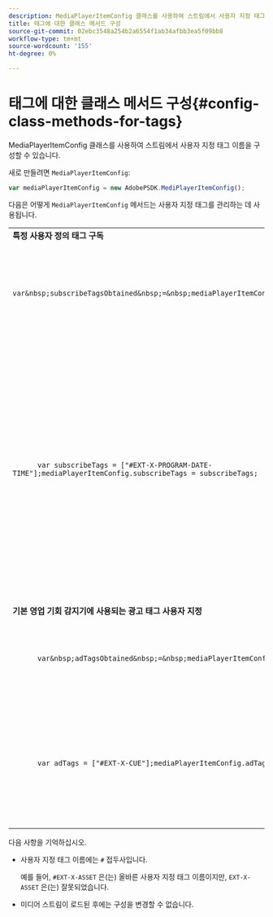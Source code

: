```yaml
---
description: MediaPlayerItemConfig 클래스를 사용하여 스트림에서 사용자 지정 태그 이름을 구성할 수 있습니다.
title: 태그에 대한 클래스 메서드 구성
source-git-commit: 02ebc3548a254b2a6554f1ab34afbb3ea5f09bb8
workflow-type: tm+mt
source-wordcount: '155'
ht-degree: 0%

---
```


# 태그에 대한 클래스 메서드 구성{#config-class-methods-for-tags}

MediaPlayerItemConfig 클래스를 사용하여 스트림에서 사용자 지정 태그 이름을 구성할 수 있습니다.

새로 만들려면 `MediaPlayerItemConfig`:

```js
var mediaPlayerItemConfig = new AdobePSDK.MediPlayerItemConfig();
```

다음은 어떻게 `MediaPlayerItemConfig` 메서드는 사용자 지정 태그를 관리하는 데 사용됩니다.

<table id="table_0AC0973497144DDAB05726E3F031ACD1"> 
 <tbody> 
  <tr> 
   <td colname="col1"> <b>특정 사용자 정의 태그 구독</b> </td> 
   <td colname="col2"> </td> 
  </tr> 
  <tr> 
   <td colname="col1"> 
    <code class="syntax javascript">
      var&amp;nbsp;subscribeTagsObtained&amp;nbsp;=&amp;nbsp;mediaPlayerItemConfig.subscribeTags;
    </code> </td> 
   <td colname="col2"> <p>구독한 태그의 현재 목록을 검색합니다. </p> </td> 
  </tr> 
  <tr> 
   <td colname="col1"> 
    <code class="syntax javascript">
      var&nbsp;subscribeTags&nbsp;=&nbsp;["#EXT-X-PROGRAM-DATE-TIME"];mediaPlayerItemConfig.subscribeTags&nbsp;=&nbsp;subscribeTags;
    </code> </td> 
   <td colname="col2"> <p>애플리케이션에 노출된 구독한 태그 목록을 설정합니다. </p> <p>또한 애플리케이션은 을 통해 전송되는 모든 태그에 자동으로 가입됩니다. <span class="codeph"> adtags </span>. </p> </td> 
  </tr> 
  <tr> 
   <td colname="col1"> <b>기본 영업 기회 감지기에 사용되는 광고 태그 사용자 지정 </b> </td> 
   <td colname="col2"> </td> 
  </tr> 
  <tr> 
   <td colname="col1"> 
    <code class="syntax javascript">
      var&amp;nbsp;adTagsObtained&amp;nbsp;=&amp;nbsp;mediaPlayerItemConfig.adTags; 
    </code> </td> 
   <td colname="col2"> <p>현재 광고 태그 목록을 검색합니다. </p> </td> 
  </tr> 
  <tr> 
   <td colname="col1"> 
    <code class="syntax javascript">
      var&nbsp;adTags&nbsp;=&nbsp;["#EXT-X-CUE"];mediaPlayerItemConfig.adTags&nbsp;=&nbsp;adTags;
    </code> </td> 
   <td colname="col2"> <p>기본 영업 기회 생성기에서 사용할 광고 태그 목록을 설정합니다. </p> </td> 
  </tr> 
 </tbody> 
</table>

다음 사항을 기억하십시오.

* 사용자 지정 태그 이름에는 `#` 접두사입니다.

  예를 들어, `#EXT-X-ASSET` 은(는) 올바른 사용자 지정 태그 이름이지만, `EXT-X-ASSET` 은(는) 잘못되었습니다.

* 미디어 스트림이 로드된 후에는 구성을 변경할 수 없습니다.
